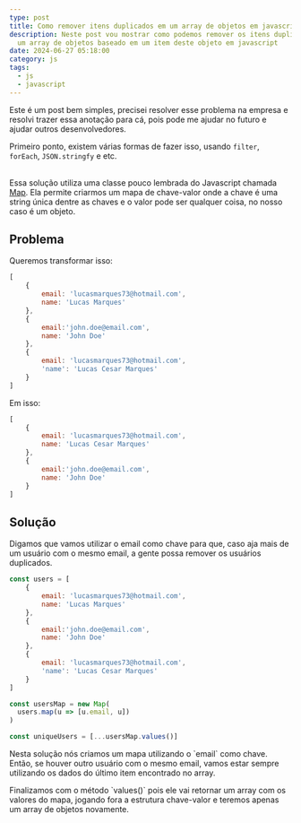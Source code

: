 ```yaml
---
type: post
title: Como remover itens duplicados em um array de objetos em javascript
description: Neste post vou mostrar como podemos remover os itens duplicados de
  um array de objetos baseado em um item deste objeto em javascript
date: 2024-06-27 05:18:00
category: js
tags:
  - js
  - javascript
---
```

Este é um post bem simples, precisei resolver esse problema na empresa e resolvi trazer essa anotação para cá, pois pode me ajudar no futuro e ajudar outros desenvolvedores.

Primeiro ponto, existem várias formas de fazer isso, usando `filter`, `forEach`, `JSON.stringfy` e etc.

\
Essa solução utiliza uma classe pouco lembrada do Javascript chamada [Map](https://developer.mozilla.org/pt-BR/docs/Web/JavaScript/Reference/Global_Objects/Map). Ela permite criarmos um mapa de chave-valor onde a chave é uma string única dentre as chaves e o valor pode ser qualquer coisa, no nosso caso é um objeto.

## Problema

Queremos transformar isso:

```javascript
[
    {
        email: 'lucasmarques73@hotmail.com',
        name: 'Lucas Marques'
    },
    {
        email:'john.doe@email.com',
        name: 'John Doe'
    },
    {
        email: 'lucasmarques73@hotmail.com',
        'name': 'Lucas Cesar Marques'
    }
]
```

Em isso:

```javascript
[
    {
        email: 'lucasmarques73@hotmail.com',
        name: 'Lucas Cesar Marques'
    },
    {
        email:'john.doe@email.com',
        name: 'John Doe'
    }
]
```

## Solução

Digamos que vamos utilizar o email como chave para que, caso aja mais de um usuário com o mesmo email, a gente possa remover os usuários duplicados.

```javascript
const users = [
    {
        email: 'lucasmarques73@hotmail.com',
        name: 'Lucas Marques'
    },
    {
        email:'john.doe@email.com',
        name: 'John Doe'
    },
    {
        email: 'lucasmarques73@hotmail.com',
        'name': 'Lucas Cesar Marques'
    }
]

const usersMap = new Map(
  users.map(u => [u.email, u])
)

const uniqueUsers = [...usersMap.values()]
```

Nesta solução nós criamos um mapa utilizando o \`email\` como chave. Então, se houver outro usuário com o mesmo email, vamos estar sempre utilizando os dados do último item encontrado no array.

Finalizamos com o método \`values()\` pois ele vai retornar um array com os valores do mapa, jogando fora a estrutura chave-valor e teremos apenas um array de objetos novamente.
